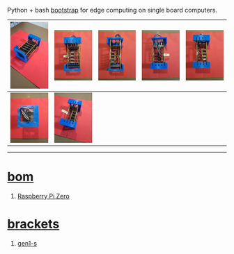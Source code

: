 Python + bash <a href="https://github.com/kamangir/blue-sbc">bootstrap</a> for edge computing on single board computers.

| [![image](../images/4x0-1.jpg)](https://github.com/kamangir/blue-bracket/blob/main/images/4x0-1.jpg) | [![image](../images/4x0-2.jpg)](https://github.com/kamangir/blue-bracket/blob/main/images/4x0-2.jpg) | [![image](../images/4x0-3.jpg)](https://github.com/kamangir/blue-bracket/blob/main/images/4x0-3.jpg) | [![image](../images/4x0-4.jpg)](https://github.com/kamangir/blue-bracket/blob/main/images/4x0-4.jpg) | [![image](../images/4x0-5.jpg)](https://github.com/kamangir/blue-bracket/blob/main/images/4x0-5.jpg) |
| --- | --- | --- | --- | --- |
| [![image](../images/4x0-6.jpg)](https://github.com/kamangir/blue-bracket/blob/main/images/4x0-6.jpg) | [![image](../images/4x0-7.jpg)](https://github.com/kamangir/blue-bracket/blob/main/images/4x0-7.jpg) |  |  |  |

---

# [bom](../parts.md)

1. [Raspberry Pi Zero](../parts.md#raspberry-pi-zero)

# [brackets](../brackets)

1. [gen1-s](../brackets/gen1-s/gen1-s.stl)

